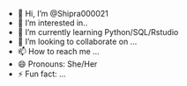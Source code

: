 - 👋 Hi, I’m @Shipra000021
- 👀 I’m interested in..
- 🌱 I’m currently learning Python/SQL/Rstudio
- 💞️ I’m looking to collaborate on ...
- 📫 How to reach me ...
- 😄 Pronouns: She/Her
- ⚡ Fun fact: ...

<!---
Shipra000021/Shipra000021 is a ✨ special ✨ repository because its `README.md` (this file) appears on your GitHub profile.
You can click the Preview link to take a look at your changes.
--->

